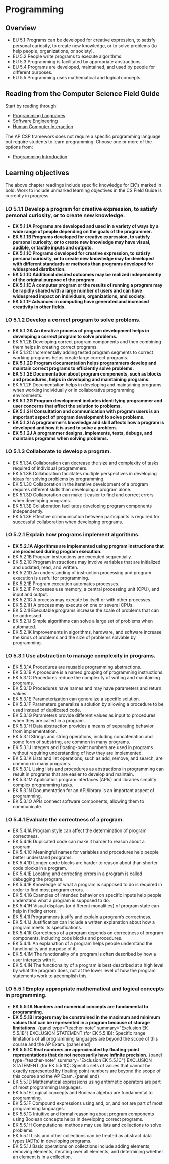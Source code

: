 # Programming

## Overview

- EU 5.1 Programs can be developed for creative expression, to satisfy personal curiosity, to create new knowledge, or to solve problems (to help people, organizations, or society).
- EU 5.2 People write programs to execute algorithms.
- EU 5.3 Programming is facilitated by appropriate abstractions.
- EU 5.4 Programs are developed, maintained, and used by people for different purposes.
- EU 5.5 Programming uses mathematical and logical concepts.

## Reading from the Computer Science Field Guide
Start by reading through:

- [Programming Languages](chapters/programming-languages.html)
- [Software Engineering](chapters/software-engineering.html)
- [Human Computer Interaction](chapters/human-computer-interaction.html)

The AP CSP framework does not require a specific programming language but require students to learn programming. Choose one or more of the options from:

- [Programming Introduction](chapters/introduction.html#programming)

## Learning objectives
The above chapter readings include specific knowledge for EK's marked in bold. Work to include unmarked learning objectives in the CS Field Guide is currently in progress.

### LO 5.1.1 Develop a program for creative expression, to satisfy personal curiosity, or to create new knowledge.
- **EK 5.1.1A Programs are developed and used in a variety of ways by a wide range of people depending on the goals of the programmer.**
- **EK 5.1.1B Programs developed for creative expression, to satisfy personal curiosity, or to create new knowledge may have visual, audible, or tactile inputs and outputs.**
- **EK 5.1.1C Programs developed for creative expression, to satisfy personal curiosity, or to create new knowledge may be developed with different standards or methods than programs developed for widespread distribution.**
- **EK 5.1.1D Additional desired outcomes may be realized independently of the original purpose of the program.**
- **EK 5.1.1E A computer program or the results of running a program may be rapidly shared with a large number of users and can have widespread impact on individuals, organizations, and society.**
- **EK 5.1.1F Advances in computing have generated and increased creativity in other fields.**

### LO 5.1.2 Develop a correct program to solve problems.
- **EK 5.1.2A An iterative process of program development helps in developing a correct program to solve problems.**
- EK 5.1.2B Developing correct program components and then combining them helps in creating correct programs.
- EK 5.1.2C Incrementally adding tested program segments to correct working programs helps create large correct programs.
- **EK 5.1.2D Program documentation helps programmers develop and maintain correct programs to efficiently solve problems.**
- **EK 5.1.2E Documentation about program components, such as blocks and procedures, helps in developing and maintaining programs.**
- EK 5.1.2F Documentation helps in developing and maintaining programs when working individually or in collaborative programming environments.
- **EK 5.1.2G Program development includes identifying programmer and user concerns that affect the solution to problems.**
- **EK 5.1.2H Consultation and communication with program users is an important aspect of program development to solve problems.**
- **EK 5.1.2I A programmer’s knowledge and skill affects how a program is developed and how it is used to solve a problem.**
- **EK 5.1.2J A programmer designs, implements, tests, debugs, and maintains programs when solving problems.**

### LO 5.1.3 Collaborate to develop a program.
- EK 5.1.3A Collaboration can decrease the size and complexity of tasks required of individual programmers.
- EK 5.1.3B Collaboration facilitates multiple perspectives in developing ideas for solving problems by programming.
- EK 5.1.3C Collaboration in the iterative development of a program requires different skills than developing a program alone.
- EK 5.1.3D Collaboration can make it easier to find and correct errors when developing programs.
- EK 5.1.3E Collaboration facilitates developing program components independently.
- EK 5.1.3F Effective communication between participants is required for successful collaboration when developing programs.

### LO 5.2.1 Explain how programs implement algorithms.
- **EK 5.2.1A Algorithms are implemented using program instructions that are processed during program execution.**
- EK 5.2.1B Program instructions are executed sequentially.
- EK 5.2.1C Program instructions may involve variables that are initialized and updated, read, and written.
- EK 5.2.1D An understanding of instruction processing and program execution is useful for programming.
- EK 5.2.1E Program execution automates processes.
- EK 5.2.1F Processes use memory, a central processing unit (CPU), and input and output.
- EK 5.2.1G A process may execute by itself or with other processes.
- EK 5.2.1H A process may execute on one or several CPUs.
- EK 5.2.1I Executable programs increase the scale of problems that can be addressed.
- EK 5.2.1J Simple algorithms can solve a large set of problems when automated.
- EK 5.2.1K Improvements in algorithms, hardware, and software increase the kinds of problems and the size of problems solvable by programming.

### LO 5.3.1 Use abstraction to manage complexity in programs.
- EK 5.3.1A Procedures are reusable programming abstractions.
- EK 5.3.1B A procedure is a named grouping of programming instructions.
- EK 5.3.1C Procedures reduce the complexity of writing and maintaining programs.
- EK 5.3.1D Procedures have names and may have parameters and return values.
- EK 5.3.1E Parameterization can generalize a specific solution.
- EK 5.3.1F Parameters generalize a solution by allowing a procedure to be used instead of duplicated code.
- EK 5.3.1G Parameters provide different values as input to procedures when they are called in a program.
- EK 5.3.1H Data abstraction provides a means of separating behavior from implementation.
- EK 5.3.1I Strings and string operations, including concatenation and some form of substring, are common in many programs.
- EK 5.3.1J Integers and floating-point numbers are used in programs without requiring understanding of how they are implemented.
- EK 5.3.1K Lists and list operations, such as add, remove, and search, are common in many programs.
- EK 5.3.1L Using lists and procedures as abstractions in programming can result in programs that are easier to develop and maintain.
- EK 5.3.1M Application program interfaces (APIs) and libraries simplify complex programming tasks.
- EK 5.3.1N Documentation for an API/library is an important aspect of programming.
- EK 5.3.1O APIs connect software components, allowing them to communicate.

### LO 5.4.1 Evaluate the correctness of a program.
- EK 5.4.1A Program style can affect the determination of program correctness.
- EK 5.4.1B Duplicated code can make it harder to reason about a program.
- EK 5.4.1C Meaningful names for variables and procedures help people better understand programs.
- EK 5.4.1D Longer code blocks are harder to reason about than shorter code blocks in a program.
- EK 5.4.1E Locating and correcting errors in a program is called debugging the program.
- EK 5.4.1F Knowledge of what a program is supposed to do is required in order to find most program errors.
- EK 5.4.1G Examples of intended behavior on specific inputs help people understand what a program is supposed to do.
- EK 5.4.1H Visual displays (or different modalities) of program state can help in finding errors.
- EK 5.4.1I Programmers justify and explain a program’s correctness.
- EK 5.4.1J Justification can include a written explanation about how a program meets its specifications.
- EK 5.4.1K Correctness of a program depends on correctness of program components, including code blocks and procedures.
- EK 5.4.1L An explanation of a program helps people understand the functionality and purpose of it.
- EK 5.4.1M The functionality of a program is often described by how a user interacts with it.
- EK 5.4.1N The functionality of a program is best described at a high level by what the program does, not at the lower level of how the program statements work to accomplish this.

### LO 5.5.1 Employ appropriate mathematical and logical concepts in programming.
- **EK 5.5.1A Numbers and numerical concepts are fundamental to programming.**
- **EK 5.5.1B Integers may be constrained in the maximum and minimum values that can be represented in a program because of storage limitations.**
{panel type="teacher-note" summary="Exclusion EK 5.5.1B"}
EXCLUSION STATEMENT (for EK 5.5.1B): Specific range limitations of all programming languages are beyond the scope of this course and the AP Exam.
{panel end}
- **EK 5.5.1C Real numbers are approximated by floating-point representations that do not necessarily have infinite precision.**
{panel type="teacher-note" summary="Exclusion EK 5.5.1C"}
EXCLUSION STATEMENT (for EK 5.5.1C): Specific sets of values that cannot be exactly represented by floating
point numbers are beyond the scope of this course and the AP Exam.
{panel end}
- EK 5.5.1D Mathematical expressions using arithmetic operators are part of most programming languages.
- EK 5.5.1E Logical concepts and Boolean algebra are fundamental to programming.
- EK 5.5.1F Compound expressions using and, or, and not are part of most programming languages.
- EK 5.5.1G Intuitive and formal reasoning about program components using Boolean concepts helps in developing correct programs.
- EK 5.5.1H Computational methods may use lists and collections to solve problems.
- EK 5.5.1I Lists and other collections can be treated as abstract data types (ADTs) in developing programs.
- EK 5.5.1J Basic operations on collections include adding elements, removing elements, iterating over all elements, and determining whether an element is in a collection.
